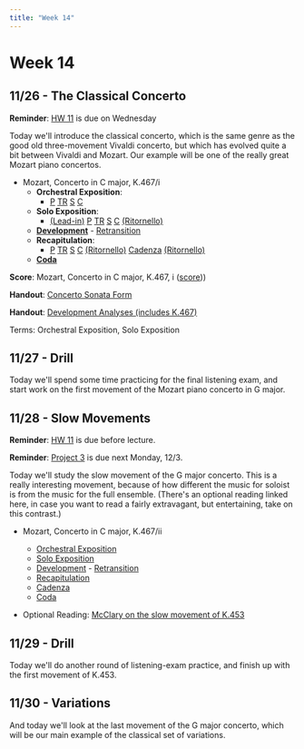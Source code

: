 ```yaml
---
title: "Week 14"
---
```


# Week 14

## 11/26 - The Classical Concerto

**Reminder**: [HW 11](HW-11.pdf) is due on Wednesday

Today we'll introduce the classical concerto, which is the same
genre as the good old three-movement Vivaldi concerto, but which
has evolved quite a bit between Vivaldi and Mozart. Our example
will be one of the really great Mozart piano concertos.

* Mozart, Concerto in C major, K.467/i
  * **Orchestral Exposition**:
    * [P](https://youtu.be/sZJjL1sTBp0?list=PLYyTDR5WeGuQaDWdAs7J2d_pYIuKrLpR7&t=1)
      [TR](https://youtu.be/sZJjL1sTBp0?list=PLYyTDR5WeGuQaDWdAs7J2d_pYIuKrLpR7&t=20)
      [S](https://youtu.be/sZJjL1sTBp0?list=PLYyTDR5WeGuQaDWdAs7J2d_pYIuKrLpR7&t=49)
      [C](https://youtu.be/sZJjL1sTBp0?list=PLYyTDR5WeGuQaDWdAs7J2d_pYIuKrLpR7&t=64)
  * **Solo Exposition**:
    * [(Lead-in)](https://youtu.be/sZJjL1sTBp0?list=PLYyTDR5WeGuQaDWdAs7J2d_pYIuKrLpR7&t=133)
      [P](https://youtu.be/sZJjL1sTBp0?list=PLYyTDR5WeGuQaDWdAs7J2d_pYIuKrLpR7&t=151)
      [TR](https://youtu.be/sZJjL1sTBp0?list=PLYyTDR5WeGuQaDWdAs7J2d_pYIuKrLpR7&t=171)
      [S](https://youtu.be/sZJjL1sTBp0?list=PLYyTDR5WeGuQaDWdAs7J2d_pYIuKrLpR7&t=236)
      [C](https://youtu.be/sZJjL1sTBp0?list=PLYyTDR5WeGuQaDWdAs7J2d_pYIuKrLpR7&t=264)
      [(Ritornello)](https://youtu.be/sZJjL1sTBp0?list=PLYyTDR5WeGuQaDWdAs7J2d_pYIuKrLpR7&t=352)
  * [**Development**](https://youtu.be/sZJjL1sTBp0?list=PLYyTDR5WeGuQaDWdAs7J2d_pYIuKrLpR7&t=403) -
    [Retransition](https://youtu.be/sZJjL1sTBp0?list=PLYyTDR5WeGuQaDWdAs7J2d_pYIuKrLpR7&t=482)
  * **Recapitulation**:
    * [P](https://youtu.be/sZJjL1sTBp0?list=PLYyTDR5WeGuQaDWdAs7J2d_pYIuKrLpR7&t=496)
      [TR](https://youtu.be/sZJjL1sTBp0?list=PLYyTDR5WeGuQaDWdAs7J2d_pYIuKrLpR7&t=516)
      [S](https://youtu.be/sZJjL1sTBp0?list=PLYyTDR5WeGuQaDWdAs7J2d_pYIuKrLpR7&t=566)
      [C](https://youtu.be/sZJjL1sTBp0?list=PLYyTDR5WeGuQaDWdAs7J2d_pYIuKrLpR7&t=595)
      [(Ritornello)](https://youtu.be/sZJjL1sTBp0?list=PLYyTDR5WeGuQaDWdAs7J2d_pYIuKrLpR7&t=692)
      [Cadenza](https://youtu.be/sZJjL1sTBp0?list=PLYyTDR5WeGuQaDWdAs7J2d_pYIuKrLpR7&t=717)
      [(Ritornello)](https://youtu.be/sZJjL1sTBp0?list=PLYyTDR5WeGuQaDWdAs7J2d_pYIuKrLpR7&t=796)
  * [**Coda**](https://youtu.be/sZJjL1sTBp0?list=PLYyTDR5WeGuQaDWdAs7J2d_pYIuKrLpR7&t=825)

**Score**: Mozart, Concerto in C major, K.467, i ([score](mozart-k467.pdf)))

**Handout**: [Concerto Sonata Form](handout-concerto-sonata-form.pdf)

**Handout**: [Development Analyses (includes K.467)](handout-development-analyses.pdf)

Terms: Orchestral Exposition, Solo Exposition

## 11/27 - Drill

Today we'll spend some time practicing for the final listening
exam, and start work on the first movement of the Mozart piano
concerto in G major.

## 11/28 - Slow Movements

**Reminder**: [HW 11](HW-11.pdf) is due before lecture.

**Reminder**: [Project 3](Project-11.pdf) is due next Monday, 12/3.

Today we'll study the slow movement of the G major concerto. This
is a really interesting movement, because of how different the music
for soloist is from the music for the full ensemble. (There's an
optional reading linked here, in case you want to read a fairly
extravagant, but entertaining, take on this contrast.)

* Mozart, Concerto in C major, K.467/ii
  * [Orchestral Exposition](https://www.youtube.com/watch?v=B_tt2SLGQwM&t=688s)
  * [Solo Exposition](https://youtu.be/B_tt2SLGQwM?t=805)
  * [Development](https://youtu.be/B_tt2SLGQwM?t=935) - [Retransition](https://youtu.be/B_tt2SLGQwM?t=1024)
  * [Recapitulation](https://youtu.be/B_tt2SLGQwM?t=1039)
  * [Cadenza](https://youtu.be/B_tt2SLGQwM?t=1168)
  * [Coda](https://youtu.be/B_tt2SLGQwM?t=1259)


* Optional Reading: [McClary on the slow movement of K.453](reading-mcclary-on-k453.pdf)

## 11/29 - Drill

Today we'll do another round of listening-exam practice, and finish
up with the first movement of K.453.

## 11/30 - Variations

And today we'll look at the last movement of the G major
concerto, which will be our main example of the classical
set of variations.

